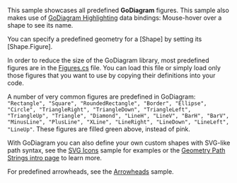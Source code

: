 This sample showcases all predefined **GoDiagram** figures.
This sample also makes use of [GoDiagram Highlighting](intro/highlighting.html) data bindings: Mouse-hover over a shape to see its name.
             
You can specify a predefined geometry for a [Shape] by setting its [Shape.Figure].

In order to reduce the size of the GoDiagram library, most predefined figures are in the
[Figures.cs](https://github.com/NorthwoodsSoftware/GoDiagram/blob/main/Extensions/GraphObjects/Figures/Figures.cs) file.
You can load this file or simply load only those figures that you want to use by copying their definitions into your code.

A number of very common figures are predefined in GoDiagram: `"Rectangle", "Square", "RoundedRectangle", "Border", "Ellipse", "Circle",
"TriangleRight", "TriangleDown", "TriangleLeft", "TriangleUp", "Triangle", "Diamond", "LineH", "LineV", "BarH", "BarV",
"MinusLine", "PlusLine", "XLine", "LineRight", "LineDown", "LineLeft", "LineUp"`.
These figures are filled green above, instead of pink.

With GoDiagram you can also define your own custom shapes with SVG-like path syntax, see the [SVG Icons](demo/Icons)
sample for examples or the [Geometry Path Strings intro page](intro/geometry.html) to learn more.

For predefined arrowheads, see the [Arrowheads](demo/Arrowheads) sample.